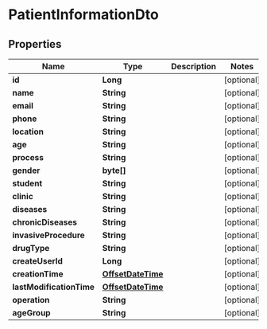 
# PatientInformationDto

## Properties
Name | Type | Description | Notes
------------ | ------------- | ------------- | -------------
**id** | **Long** |  |  [optional]
**name** | **String** |  |  [optional]
**email** | **String** |  |  [optional]
**phone** | **String** |  |  [optional]
**location** | **String** |  |  [optional]
**age** | **String** |  |  [optional]
**process** | **String** |  |  [optional]
**gender** | **byte[]** |  |  [optional]
**student** | **String** |  |  [optional]
**clinic** | **String** |  |  [optional]
**diseases** | **String** |  |  [optional]
**chronicDiseases** | **String** |  |  [optional]
**invasiveProcedure** | **String** |  |  [optional]
**drugType** | **String** |  |  [optional]
**createUserId** | **Long** |  |  [optional]
**creationTime** | [**OffsetDateTime**](OffsetDateTime.md) |  |  [optional]
**lastModificationTime** | [**OffsetDateTime**](OffsetDateTime.md) |  |  [optional]
**operation** | **String** |  |  [optional]
**ageGroup** | **String** |  |  [optional]



